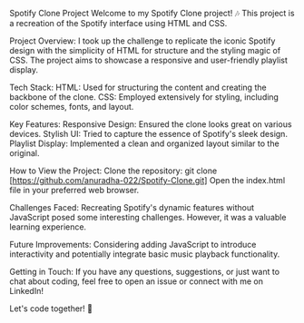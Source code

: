 Spotify Clone Project
Welcome to my Spotify Clone project! 🎶 This project is a recreation of the Spotify interface using HTML and CSS.

Project Overview:
I took up the challenge to replicate the iconic Spotify design with the simplicity of HTML for structure and the styling magic of CSS. 
The project aims to showcase a responsive and user-friendly playlist display.

Tech Stack:
HTML: Used for structuring the content and creating the backbone of the clone.
CSS: Employed extensively for styling, including color schemes, fonts, and layout.

Key Features:
Responsive Design: Ensured the clone looks great on various devices.
Stylish UI: Tried to capture the essence of Spotify's sleek design.
Playlist Display: Implemented a clean and organized layout similar to the original.

How to View the Project:
Clone the repository: git clone [https://github.com/anuradha-022/Spotify-Clone.git]
Open the index.html file in your preferred web browser.

Challenges Faced:
Recreating Spotify's dynamic features without JavaScript posed some interesting challenges. However, it was a valuable learning experience.

Future Improvements:
Considering adding JavaScript to introduce interactivity and potentially integrate basic music playback functionality.

Getting in Touch:
If you have any questions, suggestions, or just want to chat about coding, feel free to open an issue or connect with me on LinkedIn!

Let's code together! 🚀

